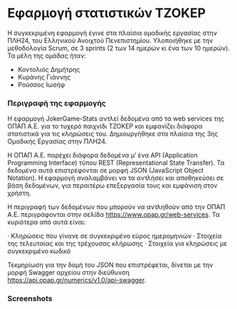 # Εφαρμογή στατιστικών ΤΖΟΚΕΡ

Η συγκεκριμένη εφαρμογή έγινε στα πλαίσια ομαδικής εργασίας στην ΠΛΗ24, του Ελληνικού Ανοιχτού Πενεπιστημίου. Υλοποιήθηκε με την μεθοδολογία Scrum, σε 3 sprints (2 των 14 ημερών κι ένα των 10 ημερών). Τα μέλη της ομάδας ήταν:

- Κοντολιός Δημήτρης
- Κυράνης Γιάννης
- Ρούσσος Ιωσήφ

### Περιγραφή της εφαρμογής

Η εφαρμογή JokerGame-Stats αντλεί δεδομένα από τα web services της ΟΠΑΠ Α.Ε. για το τυχερό παιχνίδι ΤΖΟΚΕΡ και εμφανίζει διάφορα στατιστικά για τις κληρώσεις του. Δημιουργήθηκε στα πλαίσια της 3ης Ομαδικής Εργασίας στην ΠΛΗ24.

Η ΟΠΑΠ Α.Ε. παρέχει διάφορα δεδομένα μ’ ένα API (Application Programming Interface) τύπου REST (Representational State Transfer). Τα δεδομένα αυτά επιστρέφονται σε μορφή JSON (JavaScript Object Notation). Η εφαρμογή αναλαμβάνει να τα αντλήσει και αποθηκεύσει σε βάση δεδομένων, για περαιτέρω επεξεργασία  τους και εμφάνιση στον χρήστη.

Η περιγραφή των δεδομένων που μπορούν να αντληθούν από την ΟΠΑΠ Α.Ε. περιγράφονται στην σελίδα https://www.opap.gr/web-services. Τα κυριότερα από αυτά είναι:

·	Κληρώσεις που γίνανε σε συγκεκριμένο εύρος ημερομηνιών
·	Στοιχεία της τελευταίας και της τρέχουσας κλήρωσης
·	Στοιχεία για κληρώσεις με συγκεκριμένο κωδικό

Τεκμηρίωση για την δομή του JSON που επιστρέφεται, δίνεται με την μορφή Swagger αρχείου στην διεύθυνση https://api.opap.gr/numerics/v1.0/api-swagger.

### Screenshots

[image]:https://raw.githubusercontent.com/ikiranis/tzokerApp/main/gitImages/1.png

[image]:https://raw.githubusercontent.com/ikiranis/tzokerApp/main/gitImages/2.png

[image]:https://raw.githubusercontent.com/ikiranis/tzokerApp/main/gitImages/3.png

[image]:https://raw.githubusercontent.com/ikiranis/tzokerApp/main/gitImages/4.png

[image]:https://raw.githubusercontent.com/ikiranis/tzokerApp/main/gitImages/5.png

[image]:https://raw.githubusercontent.com/ikiranis/tzokerApp/main/gitImages/6.png

[image]:https://raw.githubusercontent.com/ikiranis/tzokerApp/main/gitImages/7.png
